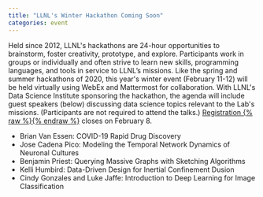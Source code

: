 ```yaml
---
title: "LLNL's Winter Hackathon Coming Soon"
categories: event
---
```


Held since 2012, LLNL's hackathons are 24-hour opportunities to brainstorm, foster creativity, prototype, and explore. Participants work in groups or individually and often strive to learn new skills, programming languages, and tools in service to LLNL’s missions. Like the spring and summer hackathons of 2020, this year's winter event (February 11-12) will be held virtually using WebEx and Mattermost for collaboration. With LLNL's Data Science Institute sponsoring the hackathon, the agenda will include guest speakers (below) discussing data science topics relevant to the Lab's missions. (Participants are not required to attend the talks.) [Registration {% raw %}<i class="fa fa-lock"></i>{% endraw %}](https://hackathon.llnl.gov) closes on February 8.

- Brian Van Essen: COVID-19 Rapid Drug Discovery
- Jose Cadena Pico: Modeling the Temporal Network Dynamics of Neuronal Cultures
- Benjamin Priest: Querying Massive Graphs with Sketching Algorithms
- Kelli Humbird: Data-Driven Design for Inertial Confinement Dusion
- Cindy Gonzales and Luke Jaffe: Introduction to Deep Learning for Image Classification
